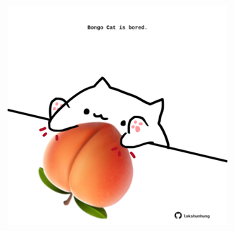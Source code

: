 <!-- built at 22/05/2022, 07:00:54 UTC -->
<p align="center">
  <img width="500" height="500" src="./ReadmeImage.svg">
</p>
